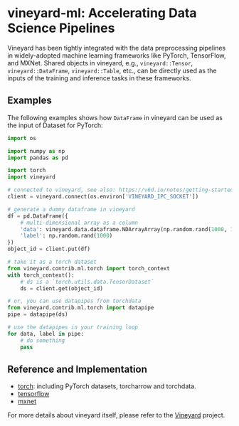 vineyard-ml: Accelerating Data Science Pipelines
================================================

Vineyard has been tightly integrated with the data preprocessing pipelines in
widely-adopted machine learning frameworks like PyTorch, TensorFlow, and MXNet.
Shared objects in vineyard, e.g., `vineyard::Tensor`, `vineyard::DataFrame`,
`vineyard::Table`, etc., can be directly used as the inputs of the training
and inference tasks in these frameworks.

Examples
--------

The following examples shows how `DataFrame` in vineyard can be used as the input
of Dataset for PyTorch:

```python
import os

import numpy as np
import pandas as pd

import torch
import vineyard

# connected to vineyard, see also: https://v6d.io/notes/getting-started.html
client = vineyard.connect(os.environ['VINEYARD_IPC_SOCKET'])

# generate a dummy dataframe in vineyard
df = pd.DataFrame({
    # multi-dimensional array as a column
    'data': vineyard.data.dataframe.NDArrayArray(np.random.rand(1000, 10)),
    'label': np.random.rand(1000)
})
object_id = client.put(df)

# take it as a torch dataset
from vineyard.contrib.ml.torch import torch_context
with torch_context():
    # ds is a `torch.utils.data.TensorDataset`
    ds = client.get(object_id)

# or, you can use datapipes from torchdata
from vineyard.contrib.ml.torch import datapipe
pipe = datapipe(ds)

# use the datapipes in your training loop
for data, label in pipe:
    # do something
    pass
```

Reference and Implementation
----------------------------

- [torch](https://github.com/v6d-io/v6d/blob/main/python/vineyard/contrib/ml/torch.py): including PyTorch datasets, torcharrow and torchdata.
- [tensorflow](https://github.com/v6d-io/v6d/blob/main/python/vineyard/contrib/ml/tensorflow.py)
- [mxnet](https://github.com/v6d-io/v6d/blob/main/python/vineyard/contrib/ml/mxnet.py)

For more details about vineyard itself, please refer to the [Vineyard](https://v6d.io) project.
